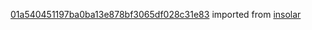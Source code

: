 [01a540451197ba0ba13e878bf3065df028c31e83](https://github.com/insolar/insolar/commit/01a540451197ba0ba13e878bf3065df028c31e83) imported from [insolar](https://github.com/insolar/insolar)
